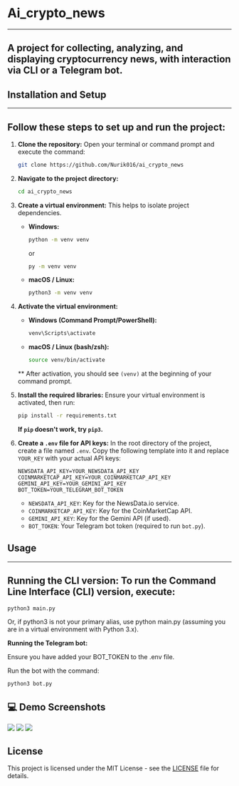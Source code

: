 # Ai_crypto_news

---
A project for collecting, analyzing, and displaying cryptocurrency news, with interaction via CLI or a Telegram bot.
---

## Installation and Setup

---
Follow these steps to set up and run the project:
---

1.  **Clone the repository:**
    Open your terminal or command prompt and execute the command:
    ```bash
    git clone https://github.com/Nurik016/ai_crypto_news
    ```

2.  **Navigate to the project directory:**
    ```bash
    cd ai_crypto_news
    ```

3.  **Create a virtual environment:**
    This helps to isolate project dependencies.

    *   **Windows:**
        ```bash
        python -m venv venv
        ```
        or
        ```bash
        py -m venv venv
        ```

    *   **macOS / Linux:**
        ```bash
        python3 -m venv venv
        ```

4.  **Activate the virtual environment:**

    *   **Windows (Command Prompt/PowerShell):**
        ```bash
        venv\Scripts\activate
        ```

    *   **macOS / Linux (bash/zsh):**
        ```bash
        source venv/bin/activate
        ```

    ** After activation, you should see `(venv)` at the beginning of your command prompt.

6.  **Install the required libraries:**
    Ensure your virtual environment is activated, then run:
    ```bash
    pip install -r requirements.txt
    ```
    **If `pip` doesn't work, try `pip3`.**

7.  **Create a `.env` file for API keys:**
    In the root directory of the project, create a file named `.env`. Copy the following template into it and replace `YOUR_KEY` with your actual API keys:

    ```dotenv
    NEWSDATA_API_KEY=YOUR_NEWSDATA_API_KEY
    COINMARKETCAP_API_KEY=YOUR_COINMARKETCAP_API_KEY
    GEMINI_API_KEY=YOUR_GEMINI_API_KEY
    BOT_TOKEN=YOUR_TELEGRAM_BOT_TOKEN
    ```
    *   `NEWSDATA_API_KEY`:
        Key for the NewsData.io service.
    *   `COINMARKETCAP_API_KEY`:
        Key for the CoinMarketCap API.
    *   `GEMINI_API_KEY`:
        Key for the Gemini API (if used).
    *   `BOT_TOKEN`:
        Your Telegram bot token (required to run `bot.py`).

## Usage

---
**Running the CLI version:**
To run the Command Line Interface (CLI) version, execute:
---
```bash
python3 main.py
```

Or, if python3 is not your primary alias, use python main.py (assuming you are in a virtual environment with Python 3.x).

**Running the Telegram bot:**

Ensure you have added your BOT_TOKEN to the .env file.

Run the bot with the command:
```bash
python3 bot.py
```

## 💻 Demo Screenshots
![](https://iimg.su/s/15/p9vy74noOfTQjCWRcbgM32n5JAeVUN6zcrIDTEox.png)
![](https://iimg.su/s/15/zfc5EIfH4YAC19VOM3xLKZGjuWDcbZeqkWOKCtAQ.png)
![](https://iimg.su/s/15/oU5qvdUwsAgiEONG9aVM1T3kGEgzPwDSa38bmYau.png)


## License
This project is licensed under the MIT License - see the [LICENSE](LICENSE) file for details.
